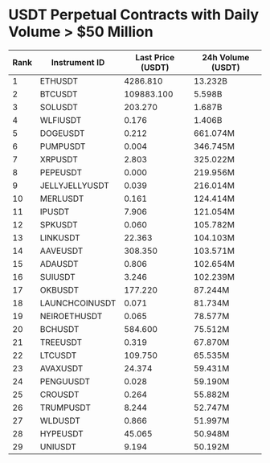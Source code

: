 # USDT Perpetual Contracts with Daily Volume > $50 Million

| Rank | Instrument ID | Last Price (USDT) | 24h Volume (USDT) |
|------|---------------|-------------------|-------------------|
| 1 | ETHUSDT | 4286.810 | 13.232B |
| 2 | BTCUSDT | 109883.100 | 5.598B |
| 3 | SOLUSDT | 203.270 | 1.687B |
| 4 | WLFIUSDT | 0.176 | 1.406B |
| 5 | DOGEUSDT | 0.212 | 661.074M |
| 6 | PUMPUSDT | 0.004 | 346.745M |
| 7 | XRPUSDT | 2.803 | 325.022M |
| 8 | PEPEUSDT | 0.000 | 219.956M |
| 9 | JELLYJELLYUSDT | 0.039 | 216.014M |
| 10 | MERLUSDT | 0.161 | 124.414M |
| 11 | IPUSDT | 7.906 | 121.054M |
| 12 | SPKUSDT | 0.060 | 105.782M |
| 13 | LINKUSDT | 22.363 | 104.103M |
| 14 | AAVEUSDT | 308.350 | 103.571M |
| 15 | ADAUSDT | 0.806 | 102.654M |
| 16 | SUIUSDT | 3.246 | 102.239M |
| 17 | OKBUSDT | 177.220 | 87.244M |
| 18 | LAUNCHCOINUSDT | 0.071 | 81.734M |
| 19 | NEIROETHUSDT | 0.065 | 78.577M |
| 20 | BCHUSDT | 584.600 | 75.512M |
| 21 | TREEUSDT | 0.319 | 67.870M |
| 22 | LTCUSDT | 109.750 | 65.535M |
| 23 | AVAXUSDT | 24.374 | 59.431M |
| 24 | PENGUUSDT | 0.028 | 59.190M |
| 25 | CROUSDT | 0.264 | 55.882M |
| 26 | TRUMPUSDT | 8.244 | 52.747M |
| 27 | WLDUSDT | 0.866 | 51.997M |
| 28 | HYPEUSDT | 45.065 | 50.948M |
| 29 | UNIUSDT | 9.194 | 50.192M |
